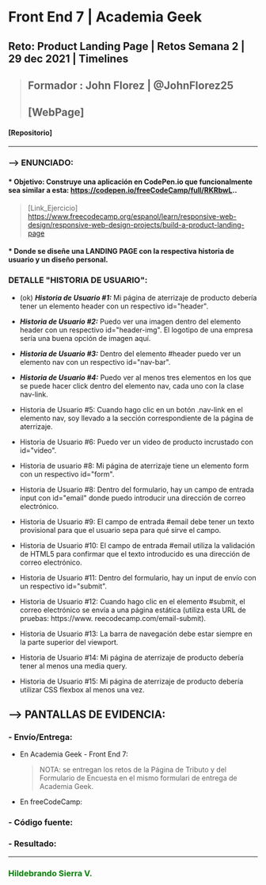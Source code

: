 # Front End 7 | Academia Geek
## Reto: Product Landing Page | Retos Semana 2 | 29 dec 2021 | Timelines

> ## Formador : John Florez | @JohnFlorez25
> ## [WebPage] 
#### [Repositorio] 
___
### --> ENUNCIADO:
#### * Objetivo: Construye una aplicación en CodePen.io que funcionalmente sea similar a esta: https://codepen.io/freeCodeCamp/full/RKRbwL..
> [Link_Ejercicio] https://www.freecodecamp.org/espanol/learn/responsive-web-design/responsive-web-design-projects/build-a-product-landing-page
#### * Donde se diseñe una LANDING PAGE con la respectiva historia de usuario y un diseño personal.
### DETALLE "HISTORIA DE USUARIO":
* (ok) ***Historia de Usuario #1:*** Mi página de aterrizaje de producto debería tener un elemento header con un respectivo id="header".

* ***Historia de Usuario #2:*** Puedo ver una imagen dentro del elemento header con un respectivo id="header-img". El logotipo de una empresa sería una buena opción de imagen aquí.

* ***Historia de Usuario #3:*** Dentro del elemento #header puedo ver un elemento nav con un respectivo id="nav-bar".

* ***Historia de Usuario #4:*** Puedo ver al menos tres elementos en los que se puede hacer click dentro del elemento nav, cada uno con la clase nav-link.

* Historia de Usuario #5: Cuando hago clic en un botón .nav-link en el elemento nav, soy llevado a la sección correspondiente de la página de aterrizaje.

* Historia de Usuario #6: Puedo ver un video de producto incrustado con id="video".

* Historia de usuario #8: Mi página de aterrizaje tiene un elemento form con un respectivo id="form".

* Historia de Usuario #8: Dentro del formulario, hay un campo de entrada input con id="email" donde puedo introducir una dirección de correo electrónico.

* Historia de Usuario #9: El campo de entrada #email debe tener un texto provisional para que el usuario sepa para qué sirve el campo.

* Historia de Usuario #10: El campo de entrada #email utiliza la validación de HTML5 para confirmar que el texto introducido es una dirección de correo electrónico.

* Historia de Usuario #11: Dentro del formulario, hay un input de envío con un respectivo id="submit".

* Historia de Usuario #12: Cuando hago clic en el elemento #submit, el correo electrónico se envía a una página estática (utiliza esta URL de pruebas: https://www. reecodecamp.com/email-submit).

* Historia de Usuario #13: La barra de navegación debe estar siempre en la parte superior del viewport.

* Historia de Usuario #14: Mi página de aterrizaje de producto debería tener al menos una media query.

* Historia de Usuario #15: Mi página de aterrizaje de producto debería utilizar CSS flexbox al menos una vez.

## --> PANTALLAS DE EVIDENCIA:

### - Envío/Entrega:
+ En Academia Geek - Front End 7:

   > NOTA: se entregan los retos de la Página de Tributo y del Formulario de Encuesta en el mismo formulari de entrega de Academia Geek.

+ En freeCodeCamp:

### - Código fuente:

### - Resultado:

___
### <span style="color: GREEN">Hildebrando Sierra V.</span>

